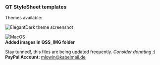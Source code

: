 ### QT StyleSheet templates ###
Themes available:


![ElegantDark theme screenshot](https://i.imgur.com/AUb7R7P.png)

![MacOS](https://i.imgur.com/quEgiVe.png)    
**Added images in QSS_IMG folder**
 
Stay tunned!, this files are being updated frequently.
*Consider donating :)* **PayPal Account:** mlowin@kabelmail.de 

